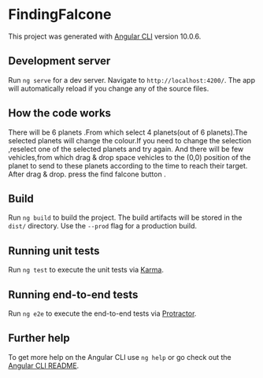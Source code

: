 # FindingFalcone

This project was generated with [Angular CLI](https://github.com/angular/angular-cli) version 10.0.6.

## Development server

Run `ng serve` for a dev server. Navigate to `http://localhost:4200/`. The app will automatically reload if you change any of the source files.

## How the code works

There will be 6 planets .From which select 4 planets(out of 6 planets).The selected planets will change the colour.If you need to change the selection ,reselect one of the selected planets and try again.
And there will be few vehicles,from which drag & drop space vehicles to the (0,0) position of the planet to send to these planets according to the time to reach their target.
After drag & drop. press the find falcone button .

## Build

Run `ng build` to build the project. The build artifacts will be stored in the `dist/` directory. Use the `--prod` flag for a production build.

## Running unit tests

Run `ng test` to execute the unit tests via [Karma](https://karma-runner.github.io).

## Running end-to-end tests

Run `ng e2e` to execute the end-to-end tests via [Protractor](http://www.protractortest.org/).

## Further help

To get more help on the Angular CLI use `ng help` or go check out the [Angular CLI README](https://github.com/angular/angular-cli/blob/master/README.md).
